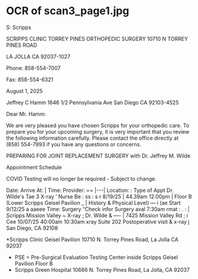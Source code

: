 # OCR of scan3_page1.jpg

S: Scripps

SCRIPPS CLINIC TORREY PINES ORTHOPEDIC SURGERY
10710 N TORREY PINES ROAD

LA JOLLA CA 92037-1027

Phone: 858-554-7007

Fax: 858-554-6321

August 1, 2025

Jeffrey C Hamm
1646 1/2 Pennsylvania Ave
San Diego CA 92103-4525

Dear Mr. Hamm:

We are very pleased you have chosen Scripps for your orthopedic care. To prepare you for your upcoming
surgery, it is very important that you review the following information carefully. Please contact the office
directly at (858) 554-7993 if you have any questions or concerns.

PREPARING FOR
JOINT REPLACEMENT SURGERY
with Dr. Jeffrey M. Wilde

Appointment Schedule

COVID Testing will no longer be required - Subject to change.

Date: Arrive At: | Time: Provider: == |---| Location: : Type of Appt
Dr. Wilde's Tae 3
X-ray ’ Nurse Be : ss : s r
8/19/25 | 44.39am 12:00pm | Floor B (Lower Scripps Geisel Pavilion _ | History & Physical
Level) — i
(ae Start
9/12/25 a aaeee Time: Surgery “Check infor Surgery
aval 7:30am rmat : . :
| Scripps Mission Valley ~
X-ray ; Dr. Wilde & —- | 7425 Mission Valley Rd ; i Cee
10/07/25 40:00am 10:30am xray Suite 202 Postoperative visit & x-ray
j San Diego, CA 92108

*Scripps Clinic Geisel Pavilion 10710 N. Torrey Pines Road, La Jolla CA 92037
* PSE = Pre-Surgical Evaluation Testing Center inside Scripps Geisel Pavilion Floor B
* Scripps Green Hospital 10666 N. Torrey Pines Road, La Jolla, CA 92037

